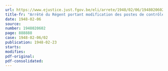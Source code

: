 ```yaml
---
url: https://www.ejustice.just.fgov.be/eli/arrete/1948/02/06/1948020602/justel
title-fr: "Arrêté du Régent portant modification des postes de contrôle et des bureaux de perception des droits de navigation sur les canaux de la ligne Liège-Anvers et leurs embranchements (abrogé par AR 07-09-1950, art. 4)"
date: 1948-02-06
source:
number: 1948020602
page: 888888
case: 1948-02-06/02
publication: 1948-02-23
starts:
modifies:
pdf-original:
pdf-consolidated:
---
```


